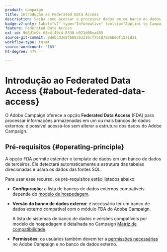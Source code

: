 ```yaml
---
product: campaign
title: Introdução ao Federated Data Access
description: Saiba como acessar e processar dados em um banco de dados externo
badge-v7-only: label="v7" type="Informative" tooltip="Applies to Campaign Classic v7 only"
feature: Federated Data Access
exl-id: 9d8d1e9c-63e4-40c4-8338-b921d08ea405
source-git-commit: 8debcd3d8fb883b3316cf75187a86bebf15a1d31
workflow-type: tm+mt
source-wordcount: '163'
ht-degree: 47%

---
```


# Introdução ao Federated Data Access {#about-federated-data-access}



O Adobe Campaign oferece a opção **Federated Data Access** (FDA) para processar informações armazenadas em um ou mais bancos de dados externos: é possível acessá-los sem alterar a estrutura dos dados do Adobe Campaign.

## Pré-requisitos {#operating-principle}

A opção FDA permite estender o template de dados em um banco de dados de terceiros. Ele detectará automaticamente a estrutura das tabelas direcionadas e usará os dados das fontes SQL.

Para usar esse recurso, os pré-requisitos estão listados abaixo:

* **Configuração**: a lista de bancos de dados externos compatíveis depende do [modelo de hospedagem](../../installation/using/hosting-models.md).
* **Versão do banco de dados externo**: é necessário ter um banco de dados externo compatível com o módulo FDA do Adobe Campaign.

   A lista de sistemas de banco de dados e versões compatíveis por modelo de hospedagem é detalhada no Campaign [Matriz de compatibilidade](../../rn/using/compatibility-matrix.md#FederatedDataAccessFDA).

* **Permissões**: os usuários também devem ter a [permissões necessárias](../../installation/using/remote-database-access-rights.md) no Adobe Campaign e no banco de dados externo.


